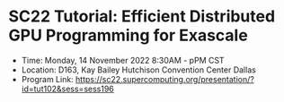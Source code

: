 # SC22 Tutorial: Efficient Distributed GPU Programming for Exascale

-   Time: Monday, 14 November 2022 8:30AM - pPM CST
-   Location: D163, Kay Bailey Hutchison Convention Center Dallas
-   Program Link:
    https://sc22.supercomputing.org/presentation/?id=tut102&sess=sess196


